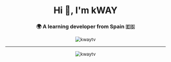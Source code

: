 <h1 align="center">Hi 👋, I'm kWAY</h1>
<h3 align="center">🌍 A learning developer from Spain 🇪🇸</h3>

<p align="center"> 
  <img src="https://komarev.com/ghpvc/?username=kwaytv&label=Profile%20views&color=0e75b6&style=flat" alt="kwaytv" />
</p>

---

<p align="center">
  <img src="https://github-readme-stats.vercel.app/api?username=kwaytv&show_icons=true&locale=en" alt="kwaytv" />
</p>
